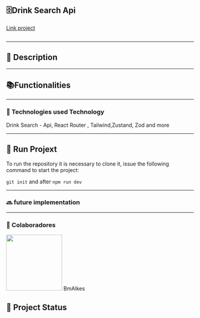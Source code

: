 <h2>🗄️Drink Search Api</h2>

<p><a href="">Link project</a></p>

<img src=""/>

<hr/>

<h2>📝 Description</h2>
<p></p>

<hr/>

<h2>📚Functionalities</h2>
<p></p>

  <hr/>
<h3>🔧
Technologies used
Technology</h3>

<p> Drink Search - Api, React Router , Tailwind,Zustand, Zod and more</p>

<hr/>
<h2>🚀 Run Projext</h2>
<p>To run the repository it is necessary to clone it, issue the following command to start the project: </p>

`git init`
and after
`npm run dev`

<hr/>
  
<h3>🔜 future implementation</h3>

  <hr/>
<h3>  
🤝 Colaboradores</h3>
  
<img src="https://www.github.com/BmAlkes.png" width="150px"/>
BmAlkes
<h2>🎯 Project Status</h2>
